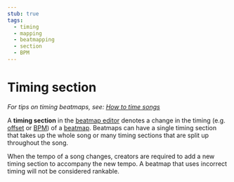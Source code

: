 ```yaml
---
stub: true
tags:
  - timing
  - mapping
  - beatmapping
  - section
  - BPM
---
```


# Timing section

*For tips on timing beatmaps, see: [How to time songs](/wiki/Guides/How_to_Time_Songs)*

A **timing section** in the [beatmap editor](/wiki/Beatmap_Editor) denotes a change in the timing (e.g. [offset](/wiki/Disambiguation/Offset) or [BPM](/wiki/Beatmapping/Beats_per_minute)) of a [beatmap](/wiki/Beatmap). Beatmaps can have a single timing section that takes up the whole song or many timing sections that are split up throughout the song.

When the tempo of a song changes, creators are required to add a new timing section to accompany the new tempo. A beatmap that uses incorrect timing will not be considered rankable.
